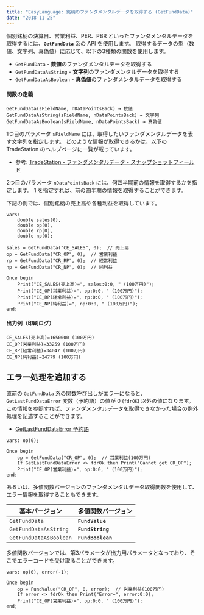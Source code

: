 ```yaml
---
title: "EasyLanguage: 銘柄のファンダメンタルデータを取得する (GetFundData)"
date: "2018-11-25"
---
```


個別銘柄の決算日、営業利益、PER、PBR といったファンダメンタルデータを取得するには、**`GetFundData`** 系の API を使用します。
取得するデータの型（数値、文字列、真偽値）に応じて、以下の3種類の関数を使用します。

- `GetFundData` - **数値**のファンダメンタルデータを取得する
- `GetFundDataAsString` - **文字列**のファンダメンタルデータを取得する
- `GetFundDataAsBoolean` - **真偽値**のファンダメンタルデータを取得する

#### 関数の定義

~~~
GetFundData(sFieldName, nDataPointsBack) → 数値
GetFundDataAsString(sFieldName, nDataPointsBack) → 文字列
GetFundDataAsBoolean(sFieldName, nDataPointsBack) → 真偽値
~~~

1つ目のパラメータ `sFieldName` には、取得したいファンダメンタルデータを表す文字列を指定します。
どのような情報が取得できるかは、以下の TradeStation のヘルプページに一覧が載っています。

- 参考: [TradeStation - ファンダメンタルデータ - スナップショットフィールド](http://help.tradestation.com/09_05/Monex/jpn/tradestationhelp/Subsystems/elanalysis/fundamental/fundamental_data_-_jpeq.htm)

2つ目のパラメータ `nDataPointsBack` には、何四半期前の情報を取得するかを指定します。
1 を指定すれば、前の四半期の情報を取得することができます。

下記の例では、個別銘柄の売上高や各種利益を取得しています。

~~~
vars:
    double sales(0),
    double op(0),
    double rp(0),
    double np(0);

sales = GetFundData("CE_SALES", 0);  // 売上高
op = GetFundData("CR_OP", 0);  // 営業利益
rp = GetFundData("CR_RP", 0);  // 経常利益
np = GetFundData("CR_NP", 0);  // 純利益

Once begin
    Print("CE_SALES(売上高)=", sales:0:0, " (100万円)");
    Print("CE_OP(営業利益)=", op:0:0, " (100万円)");
    Print("CE_RP(経常利益)=", rp:0:0, " (100万円)");
    Print("CE_NP(純利益)=", np:0:0, " (100万円)");
end;
~~~

#### 出力例（印刷ログ）

~~~
CE_SALES(売上高)=1650000 (100万円)
CE_OP(営業利益)=33259 (100万円)
CE_RP(経常利益)=34047 (100万円)
CE_NP(純利益)=24779 (100万円)
~~~

エラー処理を追加する
----

直前の `GetFundData` 系の関数呼び出しがエラーになると、`GetLastFundDataError` 変数（予約語）の値が 0 (`fdrOK`) 以外の値になります。
この情報を参照すれば、ファンダメンタルデータを取得できなかった場合の例外処理を記述することができます。

- [GetLastFundDataError 予約語](http://help.tradestation.com/09_05/Monex/jpn/tsdevhelp//Subsystems/elword/word/getlastfunddataerror_reserved_word_.htm)

~~~
vars: op(0);

Once begin
    op = GetFundData("CR_OP", 0);  // 営業利益(100万円)
    If GetLastFundDataError <> fdrOk then Print("Cannot get CR_OP");
    Print("CE_OP(営業利益)=", op:0:0, " (100万円)");
end;
~~~

あるいは、多値関数バージョンのファンダメンタルデータ取得関数を使用して、エラー情報を取得することもできます。

| 基本バージョン | 多値関数バージョン |
| ---- | ---- |
| `GetFundData` | **`FundValue`** |
| `GetFundDataAsString` | **`FundString`** |
| `GetFundDataAsBoolean` | **`FundBoolean`** |

多値関数バージョンでは、第3パラメータが出力用パラメータとなっており、そこでエラーコードを受け取ることができます。

~~~
vars: op(0), error(-1);

Once begin
    op = FundValue("CR_OP", 0, error);  // 営業利益(100万円)
    If error <> fdrOk then Print("Error=", error:0:0);
    Print("CE_OP(営業利益)=", op:0:0, " (100万円)");
end;
~~~

